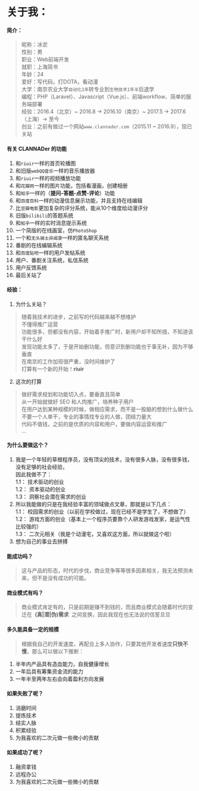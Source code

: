 # 关于我：

#### 简介：
> 昵称：冰淤<br/>
> 性别：男<br/>
> 职业：Web前端开发<br/>
> 就职：上海简书<br/>
> 年龄：24<br/>
> 爱好：写代码，打DOTA，看动漫<br/>
> 大学：南京农业大学`自动化1年`转专业到`生物技术1年半`后退学<br/>
> 编程：PHP（Laravel）、Javascript（Vue.js）、前端workflow、简单的服务端部署<br/>
> 经验：2016.4（北京）~ 2016.8 -> 2016.10（南京）~ 2017.5 -> 2017.6（上海）-> 至今<br/>
> 创业：之前有做过一个网站`www.clannader.com`（2015.11 ~ 2016.9），现已关站

#### 有关 CLANNADer 的功能
1. 和`riuir`一样的首页轮播图
2. 和旧版`webQQ音乐`一样的音乐播放器
3. 和`riuir`一样的视频播放功能
4. 和`花瓣网`一样的图片功能，包括看漫画，创建相册
5. 和`知乎`一样的（**提问-答题-点赞-评论**）功能
6. 和`百度百科`一样的动漫信息展示功能，并且支持在线编辑
7. 比`豆瓣电影`更加复杂的评分系统，能从10个维度给动漫评分
8. 旧版`bilibili`的答题系统
9. 和`知乎`一样的实时消息提示系统
10. 一个简版的在线画室，仿`PhotoShop`
11. 一个和`无头骑士异闻录`一样的匿名聊天系统
12. 番剧的在线编辑系统
13. 和`百度贴吧`一样的用户发帖系统
14. 用户、番剧关注系统，私信系统
15. 用户反馈系统
16. 最后关站了

#### 经验：
1. 为什么关站？
> 随着我技术的进步，之前写的代码越来越不想维护<br/>
> 不懂得推广运营<br/>
> 功能很多，但都没有内容，开始着手推广时，新用户却不知所措，不知道该干什么好<br/>
> 发现功能太多了，于是开始删功能，但意识到删功能也于事无补，因为不够垂直<br/>
> 在南京的工作加班很严重，没时间维护了<br/>
> 打算有一个新的开始！**riuir**

2. 这次的打算
> 做好需求规划和功能切入点，要垂直且简单<br/>
> 从一开始就做好 SEO 和人肉推广，培养种子用户<br/>
> 在用户达到某种规模的时候，做相应需求，而不是一股脑的想到什么做什么<br/>
> 不要一个人单干，专业的事情找专业的人做，团结力量大<br/>
> 代码不值钱，之前的是优质的内容和用户，要做内容运营和推广<br/>
> ...

#### 为什么要做这个？
1. 我是一个年轻的草根程序员，没有顶尖的技术，没有很多人脉，没有很多钱，没有足够的社会经验，<br/>
    因此我做不了：<br/>
    1.1： 技术驱动的创业<br/>
    1.2： 资本驱动的创业<br/>
    1.3： 洞察社会潜在需求的创业<br/>
2. 所以我能做的只是在我经验丰富的领域做点文章，那就是以下几点：<br/>
    1.1： 校园需求的创业（以前在学校做过，现在已经不是学生了，不想做了）<br/>
    1.2： 游戏方面的创业（基本上一个程序员要靠个人研发游戏发家，是运气性比较强的）<br/>
    1.3： 二次元相关（我是个动漫宅，又喜欢这方面，所以就做这个啦）
3. 想为自己的事业去拼搏

#### 能成功吗？
> 这与产品的形态，时代的步伐，商业竞争等等很多因素相关，我无法预测未来，但不是没有成功的可能。

#### 商业模式有吗？
> 商业模式肯定有的，只是前期是赚不到钱的，而且商业模式会随着时代的变迁在&nbsp;&nbsp;**(真|潜|伪)需求**&nbsp;&nbsp;之间变换，因此我现在也无法说的信誓旦旦

#### 多久能具备一定的规模
> 根据我自己的开发速度，再配合上多人协作，只要其他开发者速度**只快不慢**，那么可以做以下推断：
1. 半年内产品具有造血能力，自我健康增长
2. 一年后具有筹集资金流的能力
3. 一年半至两年左右会向着盈利方向发展

#### 如果失败了呢？
1. 消磨时间
2. 提炼技术
3. 结实人脉
4. 积累经验
5. 为我喜欢的二次元做一些微小的贡献

#### 如果成功了呢？
1. 融资拿钱
2. 远程办公
3. 为我喜欢的二次元做一些微小的贡献
